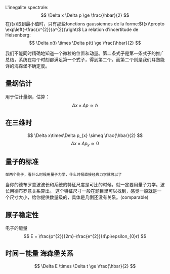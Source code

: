 L'inegalite spectrale:
$$
\Delta x \Delta p \ge \frac{\hbar}{2}
$$
	在$f(x)$取到最小值时，只有那些fonctions gaussiennes de la forme:$f(x)\propto \exp\left(-\frac{x^{2}}{a^{2}}\right)$
La relation d'incertitude de Heisenberg:
$$
\Delta x(t) \times \Delta p(t) \ge \frac{\hbar}{2}
$$

我们不能同时精确地知道一个微粒的位置和动量。第二条式子是第一条式子的推广总结，系统在每个时刻都满足第一个式子，得到第二个。而第二个则是我们耳熟能详的海森堡不确定度。

## 量纲估计
用于估计量纲，估算：
$$
\Delta x \times \Delta p \simeq \hbar
$$
## 在三维时
$$
\Delta x\times\Delta p_{x} \simeq \frac{\hbar}{2}
$$
$$
\Delta x\times\Delta p_{y} \simeq 0
$$
## 量子的标准
	举两个例子，看什么时候用量子力学，什么时候直接经典力学就可以了
当你的德布罗意波波长和系统的特征尺度是可比的时候，就一定要用量子力学。波长用德布罗意关系算出。
这个特征尺寸一般在题目里可以找到，感觉一般就是一个尺寸大小，给你提供数量级的，具体是几倒还没有关系。(comparable)

## 原子稳定性
电子的能量
$$
E = \frac{p^{2}}{2m}-\frac{e^{2}}{4\pi\epsilon_{0}r}
$$

## 时间－能量 海森堡关系
$$
\Delta E \times \Delta t \ge \frac{\hbar}{2}
$$